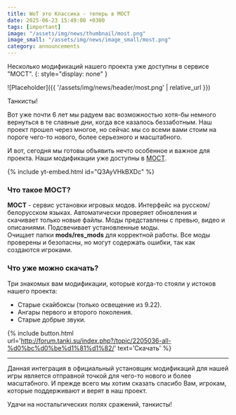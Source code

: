 ```yaml
---
title: WoT это Классика - теперь в МОСТ
date: 2025-06-23 15:49:00 +0300
tags: [important]
image: "/assets/img/news/thumbnail/most.png"
image_small: "/assets/img/news/image_small/most.png"
category: announcements
---
```


Несколько модификаций нашего проекта уже доступны в сервисе "МОСТ".
{: style="display: none" }

![Placeholder]({{ '/assets/img/news/header/most.png' | relative_url }})

Танкисты!

Вот уже почти 6 лет мы радуем вас возможностью хотя-бы немного вернуться в те славные дни, когда все казалось беззаботным. Наш проект прошел через многое, но сейчас мы со всеми вами стоим на пороге чего-то нового, более серьезного и масштабного.

И вот, сегодня мы готовы объявить нечто особенное и важное для проекта. Наши модификации уже доступны в [МОСТ](http://forum.tanki.su/index.php?/topic/2205036-all-%d0%bc%d0%be%d1%81%d1%82/).

{% include yt-embed.html id="Q3AyVHkBXDc" %}

### Что такое МОСТ?

**МОСТ** - сервис установки игровых модов. Интерфейс на русском/белорусском языках. Автоматически проверяет обновления и скачивает только новые файлы. Моды представлены с превью, видео и описаниями. Подсвечивает установленные моды.  
Очищает папки **mods/res_mods** для корректной работы. Все моды проверены и безопасны, но могут содержать ошибки, так как создаются игроками.

### Что уже можно скачать?

Три знакомых вам модификации, которые когда-то стояли у истоков нашего проекта:
- Старые скайбоксы (только освещение из 9.22).
- Ангары первого и второго поколения.
- Старые добрые звуки.

{% include button.html url='http://forum.tanki.su/index.php?/topic/2205036-all-%d0%bc%d0%be%d1%81%d1%82/' text='Скачать' %}

---

Данная интеграция в официальный установщик модификаций для нашей игры является отправной точкой для чего-то нового и более масштабного. И прежде всего мы хотим сказать спасибо Вам, игрокам, которые поддерживают и верят в наш проект.

Удачи на ностальгических полях сражений, танкисты!
